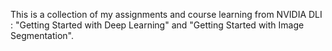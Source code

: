 This is a collection of my assignments and course learning from NVIDIA DLI : "Getting Started with Deep Learning" and "Getting Started with Image Segmentation".
